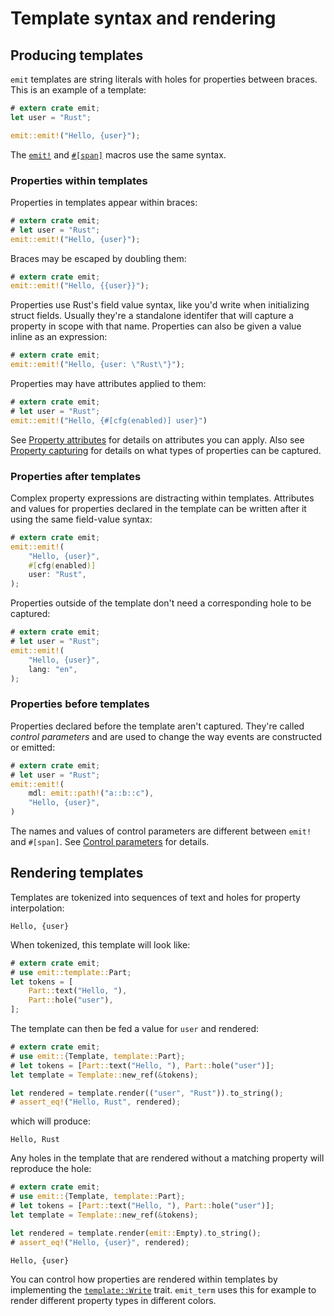 # Template syntax and rendering

## Producing templates

`emit` templates are string literals with holes for properties between braces. This is an example of a template:

```rust
# extern crate emit;
let user = "Rust";

emit::emit!("Hello, {user}");
```

The [`emit!`](https://docs.rs/emit/0.11.3/emit/macro.emit.html) and [`#[span]`](https://docs.rs/emit/0.11.3/emit/attr.span.html) macros use the same syntax.

### Properties within templates

Properties in templates appear within braces:

```rust
# extern crate emit;
# let user = "Rust";
emit::emit!("Hello, {user}");
```

Braces may be escaped by doubling them:

```rust
# extern crate emit;
emit::emit!("Hello, {{user}}");
```

Properties use Rust's field value syntax, like you'd write when initializing struct fields. Usually they're a standalone identifer that will capture a property in scope with that name. Properties can also be given a value inline as an expression:

```rust
# extern crate emit;
emit::emit!("Hello, {user: \"Rust\"}");
```

Properties may have attributes applied to them:

```rust
# extern crate emit;
# let user = "Rust";
emit::emit!("Hello, {#[cfg(enabled)] user}")
```

See [Property attributes](./property-attributes.md) for details on attributes you can apply. Also see [Property capturing](./property-capturing.md) for details on what types of properties can be captured.

### Properties after templates

Complex property expressions are distracting within templates. Attributes and values for properties declared in the template can be written after it using the same field-value syntax:

```rust
# extern crate emit;
emit::emit!(
    "Hello, {user}",
    #[cfg(enabled)]
    user: "Rust",
);
```

Properties outside of the template don't need a corresponding hole to be captured:

```rust
# extern crate emit;
# let user = "Rust";
emit::emit!(
    "Hello, {user}",
    lang: "en",
);
```

### Properties before templates

Properties declared before the template aren't captured. They're called _control parameters_ and are used to change the way events are constructed or emitted:

```rust
# extern crate emit;
# let user = "Rust";
emit::emit!(
    mdl: emit::path!("a::b::c"),
    "Hello, {user}",
)
```

The names and values of control parameters are different between `emit!` and `#[span]`. See [Control parameters](./control-parameters.md) for details.

## Rendering templates

Templates are tokenized into sequences of text and holes for property interpolation:

```text
Hello, {user}
```

When tokenized, this template will look like:

```rust
# extern crate emit;
# use emit::template::Part;
let tokens = [
    Part::text("Hello, "),
    Part::hole("user"),
];
```

The template can then be fed a value for `user` and rendered:

```rust
# extern crate emit;
# use emit::{Template, template::Part};
# let tokens = [Part::text("Hello, "), Part::hole("user")];
let template = Template::new_ref(&tokens);

let rendered = template.render(("user", "Rust")).to_string();
# assert_eq!("Hello, Rust", rendered);
```

which will produce:

```text
Hello, Rust
```

Any holes in the template that are rendered without a matching property will reproduce the hole:

```rust
# extern crate emit;
# use emit::{Template, template::Part};
# let tokens = [Part::text("Hello, "), Part::hole("user")];
let template = Template::new_ref(&tokens);

let rendered = template.render(emit::Empty).to_string();
# assert_eq!("Hello, {user}", rendered);
```

```text
Hello, {user}
```

You can control how properties are rendered within templates by implementing the [`template::Write`](https://docs.rs/emit/0.11.3/emit/template/trait.Write.html) trait. `emit_term` uses this for example to render different property types in different colors.

